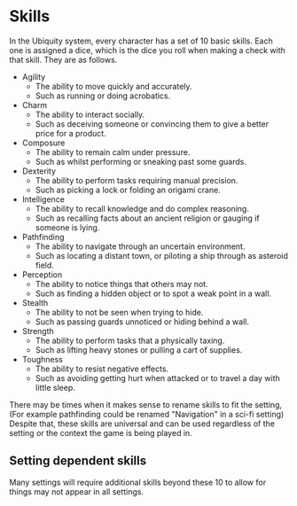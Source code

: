 # Skills

In the Ubiquity system, every character has a set of 10 basic skills. Each one is assigned a dice, which is the dice you roll when making a check with that skill. They are as follows.

- Agility
  - The ability to move quickly and accurately.
  - Such as running or doing acrobatics.
- Charm
  - The ability to interact socially.
  - Such as deceiving someone or convincing them to give a better price for a product.
- Composure
  - The ability to remain calm under pressure.
  - Such as whilst performing or sneaking past some guards.
- Dexterity
  - The ability to perform tasks requiring manual precision.
  - Such as picking a lock or folding an origami crane.
- Intelligence
  - The ability to recall knowledge and do complex reasoning.
  - Such as recalling facts about an ancient religion or gauging if someone is lying.
- Pathfinding
  - The ability to navigate through an uncertain environment.
  - Such as locating a distant town, or piloting a ship through as asteroid field.
- Perception
  - The ability to notice things that others may not.
  - Such as finding a hidden object or to spot a weak point in a wall.
- Stealth
  - The ability to not be seen when trying to hide.
  - Such as passing guards unnoticed or hiding behind a wall.
- Strength
  - The ability to perform tasks that a physically taxing.
  - Such as lifting heavy stones or pulling a cart of supplies.
- Toughness
  - The ability to resist negative effects.
  - Such as avoiding getting hurt when attacked or to travel a day with little sleep.

There may be times when it makes sense to rename skills to fit the setting, (For example pathfinding could be renamed "Navigation" in a sci-fi setting) Despite that, these skills are universal and can be used regardless of the setting or the context the game is being played in.

## Setting dependent skills

Many settings will require additional skills beyond these 10 to allow for things may not appear in all settings.
